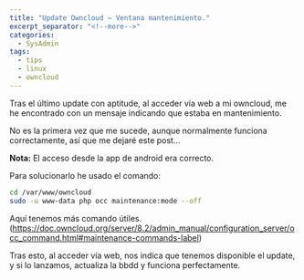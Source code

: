 ```yaml
---
title: "Update Owncloud – Ventana mantenimiento."
excerpt_separator: "<!--more-->"
categories:
  - SysAdmin
tags:
  - tips
  - linux
  - owncloud
---
```

Tras el último update con aptitude, al acceder vía web a mi owncloud, me he encontrado con un mensaje indicando que estaba en mantenimiento.

No es la primera vez que me sucede, aunque normalmente funciona correctamente, así que me dejaré este post…
<!--more-->

**Nota:** El acceso desde la app de android era correcto.

Para solucionarlo he usado el comando:

```bash
cd /var/www/owncloud
sudo -u www-data php occ maintenance:mode --off
```

Aquí tenemos más comando útiles.
(https://doc.owncloud.org/server/8.2/admin_manual/configuration_server/occ_command.html#maintenance-commands-label)

Tras esto, al acceder vía web, nos indica que tenemos disponible el update, y si lo lanzamos, actualiza la bbdd y funciona perfectamente.